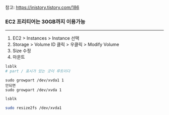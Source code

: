 참고: https://inistory.tistory.com/186

### EC2 프리티어는 30GB까지 이용가능



---

1. EC2 > Instances > Instance 선택
2. Storage > Volume ID 클릭 > 우클릭 > Modify Volume
3. Size 수정
4. 마운트

```bash
lsblk
# part / 표시가 있는 곳이 루트이다
```

```
sudo growpart /dev/xvda1 1
안되면
sudo growpart /dev/xvda 1
```

```bash
lsblk
```

```bash
sudo resize2fs /dev/xvda1
```

